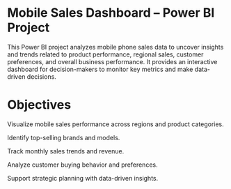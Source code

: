 # Mobile Sales Dashboard – Power BI Project
This Power BI project analyzes mobile phone sales data to uncover insights and trends related to product performance, regional sales, customer preferences, and overall business performance. It provides an interactive dashboard for decision-makers to monitor key metrics and make data-driven decisions.
# Objectives
Visualize mobile sales performance across regions and product categories.

Identify top-selling brands and models.

Track monthly sales trends and revenue.

Analyze customer buying behavior and preferences.

Support strategic planning with data-driven insights.

